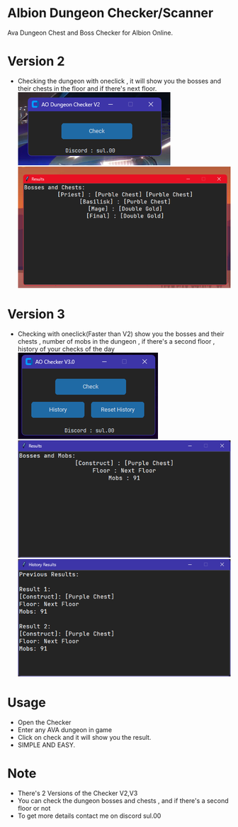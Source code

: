 # Albion Dungeon Checker/Scanner
Ava Dungeon Chest and Boss Checker for Albion Online.
# Version 2
- Checking the dungeon with oneclick , it will show you the bosses and their chests in the floor and if there's next floor. <br />
![Interface](https://github.com/theonlywitcher/Albion-Dungeon-Checker/blob/main/Version%202.0.png)<br />
![Output](https://github.com/theonlywitcher/Albion-Dungeon-Checker/blob/main/image.png)
# Version 3
- Checking with oneclick(Faster than V2) show you the bosses and their chests , number of mobs in the dungeon , if there's a second floor , history of your checks of the day <br />
![image](https://github.com/theonlywitcher/Albion-Dungeon-Checker/blob/main/Version%203.0.png)<br />
![Output](https://github.com/theonlywitcher/Albion-Dungeon-Checker/blob/main/V3-putput.png)<br />
![History](https://github.com/theonlywitcher/Albion-Dungeon-Checker/blob/main/history.png)
# Usage
- Open the Checker
- Enter any AVA dungeon in game
- Click on check and it will show you the result.
- SIMPLE AND EASY.
# Note
- There's 2 Versions of the Checker V2,V3 
- You can check the dungeon bosses and chests , and if there's a second floor or not
- To get more details contact me on discord sul.00
